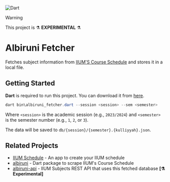 ![Dart](https://img.shields.io/badge/dart-%230175C2.svg?style=for-the-badge&logo=dart&logoColor=white)

> [!WARNING]
> This project is :alembic: **EXPERIMENTAL** :alembic:

# Albiruni Fetcher

Fetches subject information from [IIUM'S Course Schedule](https://albiruni.iium.edu.my/myapps/StudentOnline/schedule1.php) and stores it in a local file.

## Getting Started

**Dart** is required to run this project. You can download it from [here](https://dart.dev/get-dart).

```powershell
dart bin\albiruni_fetcher.dart --session <session> --sem <semester>
```

Where `<session>` is the academic session (e.g., `2023/2024`) and `<semester>` is the semester number (e.g., `1`, `2`, or `3`).

The data will be saved to `db/{session}/{semester}.{kulliyyah}.json`.

## Related Projects

- [IIUM Schedule](https://github.com/iqfareez/iium_schedule) - An app to create your IIUM schedule
- [albiruni](https://github.com/iqfareez/albiruni) - Dart package to scrape IIUM's Course Schedule
- [albiruni-api](https://github.com/iqfareez/albiruni-api) - IIUM Subjects REST API that uses this fetched database **[:alembic: Experimental]**
